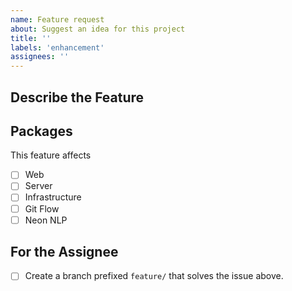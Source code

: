 ```yaml
---
name: Feature request
about: Suggest an idea for this project
title: ''
labels: 'enhancement'
assignees: ''
---
```


## Describe the Feature

## Packages

This feature affects

- [ ] Web
- [ ] Server
- [ ] Infrastructure
- [ ] Git Flow
- [ ] Neon NLP

## For the Assignee

- [ ] Create a branch prefixed `feature/` that solves the issue above.
